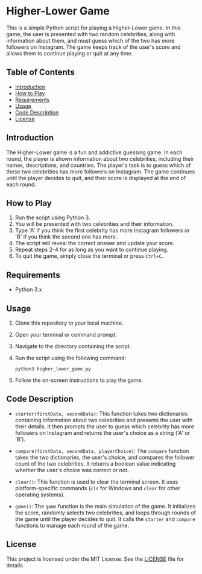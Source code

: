 # Higher-Lower Game

This is a simple Python script for playing a Higher-Lower game. In this game, the user is presented with two random celebrities, along with information about them, and must guess which of the two has more followers on Instagram. The game keeps track of the user's score and allows them to continue playing or quit at any time.

## Table of Contents
- [Introduction](#introduction)
- [How to Play](#how-to-play)
- [Requirements](#requirements)
- [Usage](#usage)
- [Code Description](#code-description)
- [License](#license)

## Introduction

The Higher-Lower game is a fun and addictive guessing game. In each round, the player is shown information about two celebrities, including their names, descriptions, and countries. The player's task is to guess which of these two celebrities has more followers on Instagram. The game continues until the player decides to quit, and their score is displayed at the end of each round.

## How to Play

1. Run the script using Python 3.
2. You will be presented with two celebrities and their information.
3. Type 'A' if you think the first celebrity has more Instagram followers or 'B' if you think the second one has more.
4. The script will reveal the correct answer and update your score.
5. Repeat steps 2-4 for as long as you want to continue playing.
6. To quit the game, simply close the terminal or press `Ctrl+C`.

## Requirements

- Python 3.x

## Usage

1. Clone this repository to your local machine.
2. Open your terminal or command prompt.
3. Navigate to the directory containing the script.
4. Run the script using the following command:

   ```
   python3 higher_lower_game.py
   ```

5. Follow the on-screen instructions to play the game.

## Code Description

- `starter(firstData, secondData)`: This function takes two dictionaries containing information about two celebrities and presents the user with their details. It then prompts the user to guess which celebrity has more followers on Instagram and returns the user's choice as a string ('A' or 'B').

- `compare(firstData, secondData, playerChoice)`: The `compare` function takes the two dictionaries, the user's choice, and compares the follower count of the two celebrities. It returns a boolean value indicating whether the user's choice was correct or not.

- `clear()`: This function is used to clear the terminal screen. It uses platform-specific commands (`cls` for Windows and `clear` for other operating systems).

- `game()`: The `game` function is the main simulation of the game. It initializes the score, randomly selects two celebrities, and loops through rounds of the game until the player decides to quit. It calls the `starter` and `compare` functions to manage each round of the game.

## License

This project is licensed under the MIT License. See the [LICENSE](LICENSE) file for details.
